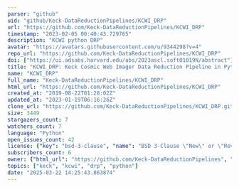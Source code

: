 ```yaml
---
parser: "github"
uid: "github/Keck-DataReductionPipelines/KCWI_DRP"
url: "https://github.com/Keck-DataReductionPipelines/KCWI_DRP"
timestamp: "2023-02-05 00:40:43.729765"
description: "KCWI python DRP"
avatar: "https://avatars.githubusercontent.com/u/9344298?v=4"
repo_url: "https://github.com/Keck-DataReductionPipelines/KCWI_DRP"
doi: ["https://ui.adsabs.harvard.edu/abs/2023ascl.soft01019N/abstract"]
title: "KCWI_DRP: Keck Cosmic Web Imager Data Reduction Pipeline in Python"
name: "KCWI_DRP"
full_name: "Keck-DataReductionPipelines/KCWI_DRP"
html_url: "https://github.com/Keck-DataReductionPipelines/KCWI_DRP"
created_at: "2019-08-22T01:28:02Z"
updated_at: "2023-01-19T06:16:26Z"
clone_url: "https://github.com/Keck-DataReductionPipelines/KCWI_DRP.git"
size: 3449
stargazers_count: 7
watchers_count: 7
language: "Python"
open_issues_count: 42
license: {"key": "bsd-3-clause", "name": "BSD 3-Clause \"New\" or \"Revised\" License", "spdx_id": "BSD-3-Clause", "url": "https://api.github.com/licenses/bsd-3-clause", "node_id": "MDc6TGljZW5zZTU="}
subscribers_count: 6
owner: {"html_url": "https://github.com/Keck-DataReductionPipelines", "avatar_url": "https://avatars.githubusercontent.com/u/9344298?v=4", "login": "Keck-DataReductionPipelines", "type": "Organization"}
topics: ["keck", "kcwi", "drp", "python"]
date: "2025-03-22 14:25:43.863874"
---
```

